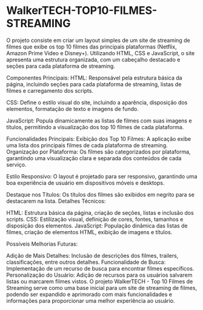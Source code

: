# WalkerTECH-TOP10-FILMES-STREAMING
O projeto consiste em criar um layout simples de um site de streaming de filmes que exibe os top 10 filmes das principais plataformas (Netflix, Amazon Prime Video e Disney+). Utilizando HTML, CSS e JavaScript, o site apresenta uma estrutura organizada, com um cabeçalho destacado e seções para cada plataforma de streaming.

Componentes Principais:
HTML: Responsável pela estrutura básica da página, incluindo seções para cada plataforma de streaming, listas de filmes e carregamento dos scripts.

CSS: Define o estilo visual do site, incluindo a aparência, disposição dos elementos, formatação de texto e imagens de fundo.

JavaScript: Popula dinamicamente as listas de filmes com suas imagens e títulos, permitindo a visualização dos top 10 filmes de cada plataforma.

Funcionalidades Principais:
Exibição dos Top 10 Filmes: A aplicação exibe uma lista dos principais filmes de cada plataforma de streaming.
Organização por Plataforma: Os filmes são categorizados por plataforma, garantindo uma visualização clara e separada dos conteúdos de cada serviço.

Estilo Responsivo: O layout é projetado para ser responsivo, garantindo uma boa experiência de usuário em dispositivos móveis e desktops.

Destaque nos Títulos: Os títulos dos filmes são exibidos em negrito para se destacarem na lista.
Detalhes Técnicos:

HTML: Estrutura básica da página, criação de seções, listas e inclusão dos scripts.
CSS: Estilização visual, definição de cores, fontes, tamanhos e disposição dos elementos.
JavaScript: População dinâmica das listas de filmes, criação de elementos HTML, exibição de imagens e títulos.

Possíveis Melhorias Futuras:

Adição de Mais Detalhes: Inclusão de descrições dos filmes, trailers, classificações, entre outros detalhes.
Funcionalidade de Busca: Implementação de um recurso de busca para encontrar filmes específicos.
Personalização do Usuário: Adição de recursos para os usuários salvarem listas ou marcarem filmes vistos.
O projeto WalkerTECH - Top 10 Filmes de Streaming serve como uma base inicial para um site de streaming de filmes, podendo ser expandido e aprimorado com mais funcionalidades e informações para proporcionar uma melhor experiência ao usuário.
